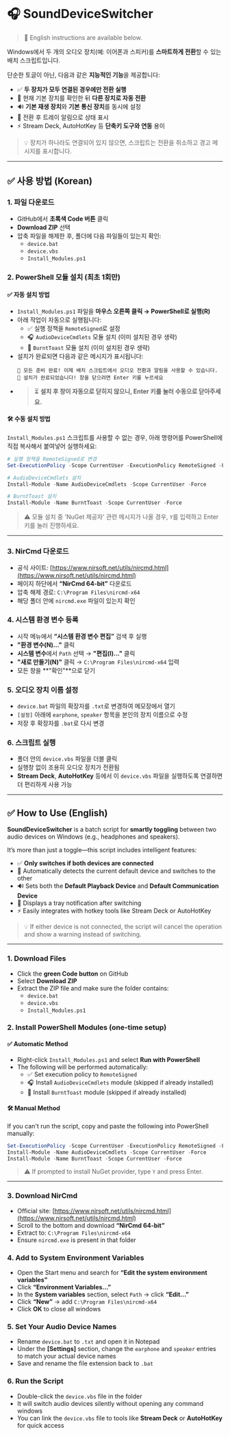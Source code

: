 # 🎧 SoundDeviceSwitcher

> 🔽 English instructions are available below.

Windows에서 두 개의 오디오 장치(예: 이어폰과 스피커)를 **스마트하게 전환**할 수 있는 배치 스크립트입니다.

단순한 토글이 아닌, 다음과 같은 **지능적인 기능**을 제공합니다:

- ✅ **두 장치가 모두 연결된 경우에만 전환 실행**
- 🔁 현재 기본 장치를 확인한 뒤 **다른 장치로 자동 전환**
- 🔊 **기본 재생 장치**와 **기본 통신 장치**를 동시에 설정
- 🔔 전환 후 트레이 알림으로 상태 표시
- ⚡ Stream Deck, AutoHotKey 등 **단축키 도구와 연동** 용이

> 💡 장치가 하나라도 연결되어 있지 않으면, 스크립트는 전환을 취소하고 경고 메시지를 표시합니다.

---

## ✅ 사용 방법 (Korean)

### 1. 파일 다운로드
- GitHub에서 **초록색 Code 버튼** 클릭  
- **Download ZIP** 선택  
- 압축 파일을 해제한 후, 폴더에 다음 파일들이 있는지 확인:
  - `device.bat`
  - `device.vbs`
  - `Install_Modules.ps1`

### 2. PowerShell 모듈 설치 (최초 1회만)

#### ✅ 자동 설치 방법
- `Install_Modules.ps1` 파일을 **마우스 오른쪽 클릭 → PowerShell로 실행(R)**  
- 아래 작업이 자동으로 실행됩니다:
  - ✅ 실행 정책을 `RemoteSigned`로 설정  
  - 🎧 `AudioDeviceCmdlets` 모듈 설치 (이미 설치된 경우 생략)  
  - 🔔 `BurntToast` 모듈 설치 (이미 설치된 경우 생략)
- 설치가 완료되면 다음과 같은 메시지가 표시됩니다:
  ```
  🎉 모든 준비 완료! 이제 배치 스크립트에서 오디오 전환과 알림을 사용할 수 있습니다.
  👋 설치가 완료되었습니다! 창을 닫으려면 Enter 키를 누르세요
  ```
- > ⏳ **설치 후 창이 자동으로 닫히지 않으니, Enter 키를 눌러 수동으로 닫아주세요.**

#### 🛠 수동 설치 방법
`Install_Modules.ps1` 스크립트를 사용할 수 없는 경우, 아래 명령어를 PowerShell에 직접 복사해서 붙여넣어 실행하세요:

```powershell
# 실행 정책을 RemoteSigned로 변경
Set-ExecutionPolicy -Scope CurrentUser -ExecutionPolicy RemoteSigned -Force

# AudioDeviceCmdlets 설치
Install-Module -Name AudioDeviceCmdlets -Scope CurrentUser -Force

# BurntToast 설치
Install-Module -Name BurntToast -Scope CurrentUser -Force
```

> ⚠️ 모듈 설치 중 'NuGet 제공자' 관련 메시지가 나올 경우, `Y`를 입력하고 Enter 키를 눌러 진행하세요.

---

### 3. NirCmd 다운로드
- 공식 사이트: [https://www.nirsoft.net/utils/nircmd.html](https://www.nirsoft.net/utils/nircmd.html)  
- 페이지 하단에서 **“NirCmd 64-bit”** 다운로드  
- 압축 해제 경로: `C:\Program Files\nircmd-x64`  
- 해당 폴더 안에 `nircmd.exe` 파일이 있는지 확인

### 4. 시스템 환경 변수 등록
- 시작 메뉴에서 **“시스템 환경 변수 편집”** 검색 후 실행  
- **"환경 변수(N)..."** 클릭  
- **시스템 변수**에서 `Path` 선택 → **"편집(I)..."** 클릭  
- **"새로 만들기(N)"** 클릭 → `C:\Program Files\nircmd-x64` 입력  
- 모든 창을 **"확인"**으로 닫기

### 5. 오디오 장치 이름 설정
- `device.bat` 파일의 확장자를 `.txt`로 변경하여 메모장에서 열기  
- `[설정]` 아래에 `earphone`, `speaker` 항목을 본인의 장치 이름으로 수정  
- 저장 후 확장자를 `.bat`로 다시 변경

### 6. 스크립트 실행
- 폴더 안의 `device.vbs` 파일을 더블 클릭  
- 실행창 없이 조용히 오디오 장치가 전환됨  
- **Stream Deck**, **AutoHotKey** 등에서 이 `device.vbs` 파일을 실행하도록 연결하면 더 편리하게 사용 가능

---

## ✅ How to Use (English)

**SoundDeviceSwitcher** is a batch script for **smartly toggling** between two audio devices on Windows (e.g., headphones and speakers).

It’s more than just a toggle—this script includes intelligent features:

- ✅ **Only switches if both devices are connected**
- 🔁 Automatically detects the current default device and switches to the other
- 🔊 Sets both the **Default Playback Device** and **Default Communication Device**
- 🔔 Displays a tray notification after switching
- ⚡ Easily integrates with hotkey tools like Stream Deck or AutoHotKey

> 💡 If either device is not connected, the script will cancel the operation and show a warning instead of switching.

---

### 1. Download Files
- Click the **green Code button** on GitHub  
- Select **Download ZIP**  
- Extract the ZIP file and make sure the folder contains:
  - `device.bat`
  - `device.vbs`
  - `Install_Modules.ps1`

### 2. Install PowerShell Modules (one-time setup)

#### ✅ Automatic Method
- Right-click `Install_Modules.ps1` and select **Run with PowerShell**  
- The following will be performed automatically:
  - ✅ Set execution policy to `RemoteSigned`  
  - 🎧 Install `AudioDeviceCmdlets` module (skipped if already installed)  
  - 🔔 Install `BurntToast` module (skipped if already installed)

#### 🛠 Manual Method
If you can't run the script, copy and paste the following into PowerShell manually:

```powershell
Set-ExecutionPolicy -Scope CurrentUser -ExecutionPolicy RemoteSigned -Force
Install-Module -Name AudioDeviceCmdlets -Scope CurrentUser -Force
Install-Module -Name BurntToast -Scope CurrentUser -Force
```

> ⚠️ If prompted to install NuGet provider, type `Y` and press Enter.

---

### 3. Download NirCmd
- Official site: [https://www.nirsoft.net/utils/nircmd.html](https://www.nirsoft.net/utils/nircmd.html)  
- Scroll to the bottom and download **“NirCmd 64-bit”**  
- Extract to: `C:\Program Files\nircmd-x64`  
- Ensure `nircmd.exe` is present in that folder

### 4. Add to System Environment Variables
- Open the Start menu and search for **“Edit the system environment variables”**  
- Click **“Environment Variables...”**  
- In the **System variables** section, select `Path` → click **“Edit...”**  
- Click **“New”** → add `C:\Program Files\nircmd-x64`  
- Click **OK** to close all windows

### 5. Set Your Audio Device Names
- Rename `device.bat` to `.txt` and open it in Notepad  
- Under the **[Settings]** section, change the `earphone` and `speaker` entries to match your actual device names  
- Save and rename the file extension back to `.bat`

### 6. Run the Script
- Double-click the `device.vbs` file in the folder  
- It will switch audio devices silently without opening any command windows  
- You can link the `device.vbs` file to tools like **Stream Deck** or **AutoHotKey** for quick access
